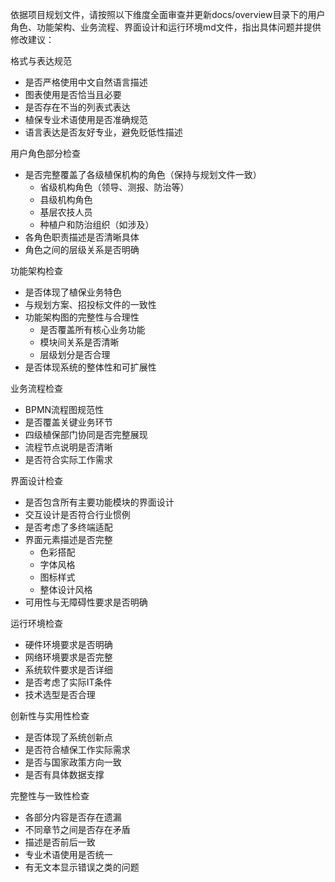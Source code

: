 依据项目规划文件，请按照以下维度全面审查并更新docs/overview目录下的用户角色、功能架构、业务流程、界面设计和运行环境md文件，指出具体问题并提供修改建议：

格式与表达规范
- 是否严格使用中文自然语言描述
- 图表使用是否恰当且必要
- 是否存在不当的列表式表达
- 植保专业术语使用是否准确规范
- 语言表达是否友好专业，避免贬低性描述

用户角色部分检查
- 是否完整覆盖了各级植保机构的角色（保持与规划文件一致）
  - 省级机构角色（领导、测报、防治等）
  - 县级机构角色
  - 基层农技人员
  - 种植户和防治组织（如涉及）
- 各角色职责描述是否清晰具体
- 角色之间的层级关系是否明确

功能架构检查
- 是否体现了植保业务特色
- 与规划方案、招投标文件的一致性
- 功能架构图的完整性与合理性
  - 是否覆盖所有核心业务功能
  - 模块间关系是否清晰
  - 层级划分是否合理
- 是否体现系统的整体性和可扩展性

业务流程检查
- BPMN流程图规范性
- 是否覆盖关键业务环节
- 四级植保部门协同是否完整展现
- 流程节点说明是否清晰
- 是否符合实际工作需求

界面设计检查
- 是否包含所有主要功能模块的界面设计
- 交互设计是否符合行业惯例
- 是否考虑了多终端适配
- 界面元素描述是否完整
  - 色彩搭配
  - 字体风格
  - 图标样式
  - 整体设计风格
- 可用性与无障碍性要求是否明确

运行环境检查
- 硬件环境要求是否明确
- 网络环境要求是否完整
- 系统软件要求是否详细
- 是否考虑了实际IT条件
- 技术选型是否合理

创新性与实用性检查
- 是否体现了系统创新点
- 是否符合植保工作实际需求
- 是否与国家政策方向一致
- 是否有具体数据支撑

完整性与一致性检查
- 各部分内容是否存在遗漏
- 不同章节之间是否存在矛盾
- 描述是否前后一致
- 专业术语使用是否统一
- 有无文本显示错误之类的问题
